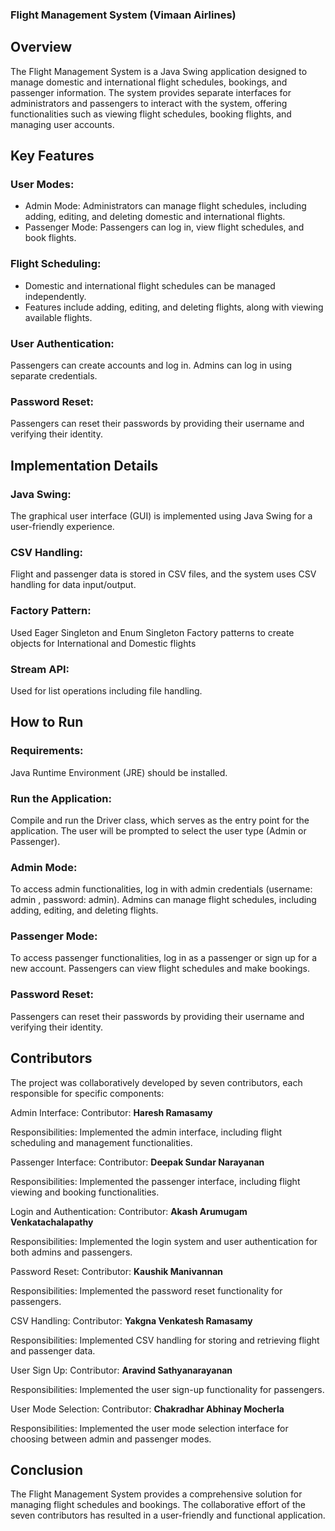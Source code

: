 ### Flight Management System (Vimaan Airlines)
## Overview
The Flight Management System is a Java Swing application designed to manage domestic and international flight schedules, bookings, and passenger information. The system provides separate interfaces for administrators and passengers to interact with the system, offering functionalities such as viewing flight schedules, booking flights, and managing user accounts.

## Key Features
### User Modes:

* Admin Mode: Administrators can manage flight schedules, including adding, editing, and deleting domestic and international flights.
* Passenger Mode: Passengers can log in, view flight schedules, and book flights.
### Flight Scheduling:

* Domestic and international flight schedules can be managed independently.
* Features include adding, editing, and deleting flights, along with viewing available flights.
### User Authentication:

Passengers can create accounts and log in.
Admins can log in using separate credentials.
### Password Reset:

Passengers can reset their passwords by providing their username and verifying their identity.
## Implementation Details
### Java Swing: 
The graphical user interface (GUI) is implemented using Java Swing for a user-friendly experience.
### CSV Handling: 
Flight and passenger data is stored in CSV files, and the system uses CSV handling for data input/output.
### Factory Pattern:
Used Eager Singleton and Enum Singleton Factory patterns to create objects for International and Domestic flights
### Stream API:
Used for list operations including file handling.
## How to Run
### Requirements:

Java Runtime Environment (JRE) should be installed.
### Run the Application:

Compile and run the Driver class, which serves as the entry point for the application.
The user will be prompted to select the user type (Admin or Passenger).
### Admin Mode:

To access admin functionalities, log in with admin credentials (username: admin , password: admin).
Admins can manage flight schedules, including adding, editing, and deleting flights.
### Passenger Mode:

To access passenger functionalities, log in as a passenger or sign up for a new account.
Passengers can view flight schedules and make bookings.
### Password Reset:

Passengers can reset their passwords by providing their username and verifying their identity.
## Contributors
The project was collaboratively developed by seven contributors, each responsible for specific components:

Admin Interface: Contributor: **Haresh Ramasamy**

Responsibilities: Implemented the admin interface, including flight scheduling and management functionalities.

Passenger Interface: Contributor: **Deepak Sundar Narayanan**

Responsibilities: Implemented the passenger interface, including flight viewing and booking functionalities.

Login and Authentication: Contributor: **Akash Arumugam Venkatachalapathy**

Responsibilities: Implemented the login system and user authentication for both admins and passengers.

Password Reset: Contributor: **Kaushik Manivannan**

Responsibilities: Implemented the password reset functionality for passengers.

CSV Handling: Contributor: **Yakgna Venkatesh Ramasamy**

Responsibilities: Implemented CSV handling for storing and retrieving flight and passenger data.

User Sign Up: Contributor: **Aravind Sathyanarayanan**

Responsibilities: Implemented the user sign-up functionality for passengers.

User Mode Selection:  Contributor: **Chakradhar Abhinay Mocherla**

Responsibilities: Implemented the user mode selection interface for choosing between admin and passenger modes.

## Conclusion
The Flight Management System provides a comprehensive solution for managing flight schedules and bookings. The collaborative effort of the seven contributors has resulted in a user-friendly and functional application.
